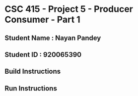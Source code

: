 # CSC 415 - Project 5 - Producer Consumer - Part 1

## Student Name : Nayan Pandey

## Student ID : 920065390

## Build Instructions

## Run Instructions
